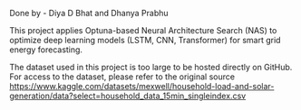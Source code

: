 Done by - Diya D Bhat and Dhanya Prabhu

This project applies Optuna-based Neural Architecture Search (NAS) to optimize deep learning models (LSTM, CNN, Transformer) for smart grid energy forecasting.

The dataset used in this project is too large to be hosted directly on GitHub. For access to the dataset, please refer to the original source https://www.kaggle.com/datasets/mexwell/household-load-and-solar-generation/data?select=household_data_15min_singleindex.csv
